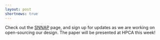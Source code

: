 ```yaml
---
layout: post
shortnews: true
---
```

Check out the [SNNAP][] page, and sign up for updates as we are working on open-sourcing our design. The paper will be presented at HPCA this week!

[snnap]: https://sampa.cs.washington.edu/research/approximation/snnap.html
[accept]: https://sampa.cs.washington.edu/accept/

